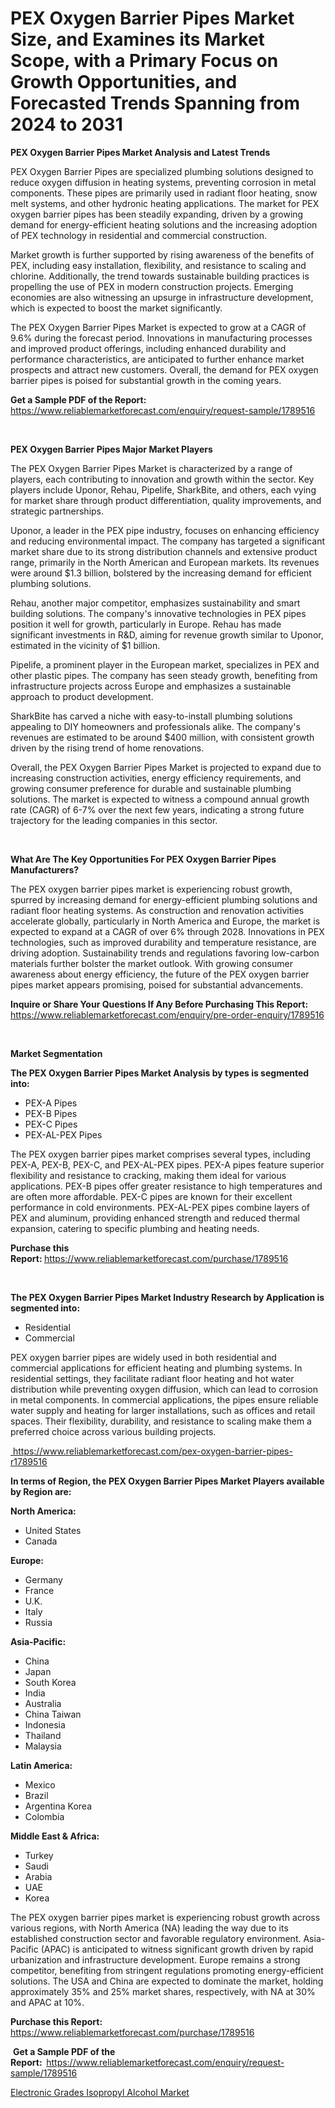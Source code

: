 <p><h1>PEX Oxygen Barrier Pipes Market Size, and Examines its Market Scope, with a Primary Focus on Growth Opportunities, and Forecasted Trends Spanning from 2024 to 2031</h1></p><p><strong>PEX Oxygen Barrier Pipes Market Analysis and Latest Trends</strong></p>
<p><p>PEX Oxygen Barrier Pipes are specialized plumbing solutions designed to reduce oxygen diffusion in heating systems, preventing corrosion in metal components. These pipes are primarily used in radiant floor heating, snow melt systems, and other hydronic heating applications. The market for PEX oxygen barrier pipes has been steadily expanding, driven by a growing demand for energy-efficient heating solutions and the increasing adoption of PEX technology in residential and commercial construction.</p><p>Market growth is further supported by rising awareness of the benefits of PEX, including easy installation, flexibility, and resistance to scaling and chlorine. Additionally, the trend towards sustainable building practices is propelling the use of PEX in modern construction projects. Emerging economies are also witnessing an upsurge in infrastructure development, which is expected to boost the market significantly.</p><p>The PEX Oxygen Barrier Pipes Market is expected to grow at a CAGR of 9.6% during the forecast period. Innovations in manufacturing processes and improved product offerings, including enhanced durability and performance characteristics, are anticipated to further enhance market prospects and attract new customers. Overall, the demand for PEX oxygen barrier pipes is poised for substantial growth in the coming years.</p></p>
<p><strong>Get a Sample PDF of the Report:&nbsp;</strong> <a href="https://www.reliablemarketforecast.com/enquiry/request-sample/1789516?utm_campaign=1169&utm_medium=2&utm_source=Github&utm_content=ia&utm_term=27122024&utm_id=pex-oxygen-barrier-pipes">https://www.reliablemarketforecast.com/enquiry/request-sample/1789516</a></p>
<p>&nbsp;</p>
<p><strong>PEX Oxygen Barrier Pipes Major Market Players</strong></p>
<p><p>The PEX Oxygen Barrier Pipes Market is characterized by a range of players, each contributing to innovation and growth within the sector. Key players include Uponor, Rehau, Pipelife, SharkBite, and others, each vying for market share through product differentiation, quality improvements, and strategic partnerships.</p><p>Uponor, a leader in the PEX pipe industry, focuses on enhancing efficiency and reducing environmental impact. The company has targeted a significant market share due to its strong distribution channels and extensive product range, primarily in the North American and European markets. Its revenues were around $1.3 billion, bolstered by the increasing demand for efficient plumbing solutions.</p><p>Rehau, another major competitor, emphasizes sustainability and smart building solutions. The company's innovative technologies in PEX pipes position it well for growth, particularly in Europe. Rehau has made significant investments in R&D, aiming for revenue growth similar to Uponor, estimated in the vicinity of $1 billion.</p><p>Pipelife, a prominent player in the European market, specializes in PEX and other plastic pipes. The company has seen steady growth, benefiting from infrastructure projects across Europe and emphasizes a sustainable approach to product development.</p><p>SharkBite has carved a niche with easy-to-install plumbing solutions appealing to DIY homeowners and professionals alike. The company's revenues are estimated to be around $400 million, with consistent growth driven by the rising trend of home renovations.</p><p>Overall, the PEX Oxygen Barrier Pipes Market is projected to expand due to increasing construction activities, energy efficiency requirements, and growing consumer preference for durable and sustainable plumbing solutions. The market is expected to witness a compound annual growth rate (CAGR) of 6-7% over the next few years, indicating a strong future trajectory for the leading companies in this sector.</p></p>
<p>&nbsp;</p>
<p><strong>What Are The Key Opportunities For PEX Oxygen Barrier Pipes Manufacturers?</strong></p>
<p><p>The PEX oxygen barrier pipes market is experiencing robust growth, spurred by increasing demand for energy-efficient plumbing solutions and radiant floor heating systems. As construction and renovation activities accelerate globally, particularly in North America and Europe, the market is expected to expand at a CAGR of over 6% through 2028. Innovations in PEX technologies, such as improved durability and temperature resistance, are driving adoption. Sustainability trends and regulations favoring low-carbon materials further bolster the market outlook. With growing consumer awareness about energy efficiency, the future of the PEX oxygen barrier pipes market appears promising, poised for substantial advancements.</p></p>
<p><strong>Inquire or Share Your Questions If Any Before Purchasing This Report:</strong> <a href="https://www.reliablemarketforecast.com/enquiry/pre-order-enquiry/1789516?utm_campaign=1169&utm_medium=2&utm_source=Github&utm_content=ia&utm_term=27122024&utm_id=pex-oxygen-barrier-pipes">https://www.reliablemarketforecast.com/enquiry/pre-order-enquiry/1789516</a></p>
<p>&nbsp;</p>
<p><strong>Market Segmentation</strong></p>
<p><strong>The PEX Oxygen Barrier Pipes Market Analysis by types is segmented into:</strong></p>
<p><ul><li>PEX-A Pipes</li><li>PEX-B Pipes</li><li>PEX-C Pipes</li><li>PEX-AL-PEX Pipes</li></ul></p>
<p><p>The PEX oxygen barrier pipes market comprises several types, including PEX-A, PEX-B, PEX-C, and PEX-AL-PEX pipes. PEX-A pipes feature superior flexibility and resistance to cracking, making them ideal for various applications. PEX-B pipes offer greater resistance to high temperatures and are often more affordable. PEX-C pipes are known for their excellent performance in cold environments. PEX-AL-PEX pipes combine layers of PEX and aluminum, providing enhanced strength and reduced thermal expansion, catering to specific plumbing and heating needs.</p></p>
<p><strong>Purchase this Report:&nbsp;</strong><a href="https://www.reliablemarketforecast.com/purchase/1789516?utm_campaign=1169&utm_medium=2&utm_source=Github&utm_content=ia&utm_term=27122024&utm_id=pex-oxygen-barrier-pipes">https://www.reliablemarketforecast.com/purchase/1789516</a></p>
<p>&nbsp;</p>
<p><strong>The PEX Oxygen Barrier Pipes Market Industry Research by Application is segmented into:</strong></p>
<p><ul><li>Residential</li><li>Commercial</li></ul></p>
<p><p>PEX oxygen barrier pipes are widely used in both residential and commercial applications for efficient heating and plumbing systems. In residential settings, they facilitate radiant floor heating and hot water distribution while preventing oxygen diffusion, which can lead to corrosion in metal components. In commercial applications, the pipes ensure reliable water supply and heating for larger installations, such as offices and retail spaces. Their flexibility, durability, and resistance to scaling make them a preferred choice across various building projects.</p></p>
<p><a href="https://www.reliablemarketforecast.com/pex-oxygen-barrier-pipes-r1789516?utm_campaign=1169&utm_medium=2&utm_source=Github&utm_content=ia&utm_term=27122024&utm_id=pex-oxygen-barrier-pipes">&nbsp;https://www.reliablemarketforecast.com/pex-oxygen-barrier-pipes-r1789516</a></p>
<p><strong>In terms of Region, the PEX Oxygen Barrier Pipes Market Players available by Region are:</strong></p>
<p>
    <p> <strong> North America: </strong>
        <ul>
            <li>United States</li>
            <li>Canada</li>
        </ul>
        </p> 
    <p> <strong> Europe: </strong>
        <ul>
            <li>Germany</li>
            <li>France</li>
            <li>U.K.</li>
            <li>Italy</li>
            <li>Russia</li>
        </ul>
        </p> 
    <p> <strong> Asia-Pacific: </strong>
        <ul>
            <li>China</li>
            <li>Japan</li>
            <li>South Korea</li>
            <li>India</li>
            <li>Australia</li>
            <li>China Taiwan</li>
            <li>Indonesia</li>
            <li>Thailand</li>
            <li>Malaysia</li>
        </ul>
        </p> 
    <p> <strong> Latin America: </strong>
        <ul>
            <li>Mexico</li>
            <li>Brazil</li>
            <li>Argentina Korea</li>
            <li>Colombia</li>
        </ul>
        </p> 
    <p> <strong> Middle East & Africa: </strong>
        <ul>
            <li>Turkey</li>
            <li>Saudi</li>
            <li>Arabia</li>
            <li>UAE</li>
            <li>Korea</li>
        </ul>
    </p>
    </p>
<p><p>The PEX oxygen barrier pipes market is experiencing robust growth across various regions, with North America (NA) leading the way due to its established construction sector and favorable regulatory environment. Asia-Pacific (APAC) is anticipated to witness significant growth driven by rapid urbanization and infrastructure development. Europe remains a strong competitor, benefiting from stringent regulations promoting energy-efficient solutions. The USA and China are expected to dominate the market, holding approximately 35% and 25% market shares, respectively, with NA at 30% and APAC at 10%.</p></p>
<p><strong>Purchase this Report: </strong><a href="https://www.reliablemarketforecast.com/purchase/1789516?utm_campaign=1169&utm_medium=2&utm_source=Github&utm_content=ia&utm_term=27122024&utm_id=pex-oxygen-barrier-pipes">https://www.reliablemarketforecast.com/purchase/1789516</a></p>
<p>&nbsp;<strong>Get a Sample PDF of the Report:&nbsp;&nbsp;</strong><a href="https://www.reliablemarketforecast.com/enquiry/request-sample/1789516?utm_campaign=1169&utm_medium=2&utm_source=Github&utm_content=ia&utm_term=27122024&utm_id=pex-oxygen-barrier-pipes">https://www.reliablemarketforecast.com/enquiry/request-sample/1789516</a></p>
<p><strong></strong></p>
<p><p><a href="https://github.com/pizolina/Market-Research-Report-List-6/blob/main/electronic-grades-isopropyl-alcohol-market.md?utm_campaign=1169&utm_medium=2&utm_source=Github&utm_content=ia&utm_term=27122024&utm_id=pex-oxygen-barrier-pipes">Electronic Grades Isopropyl Alcohol Market</a></p></p>